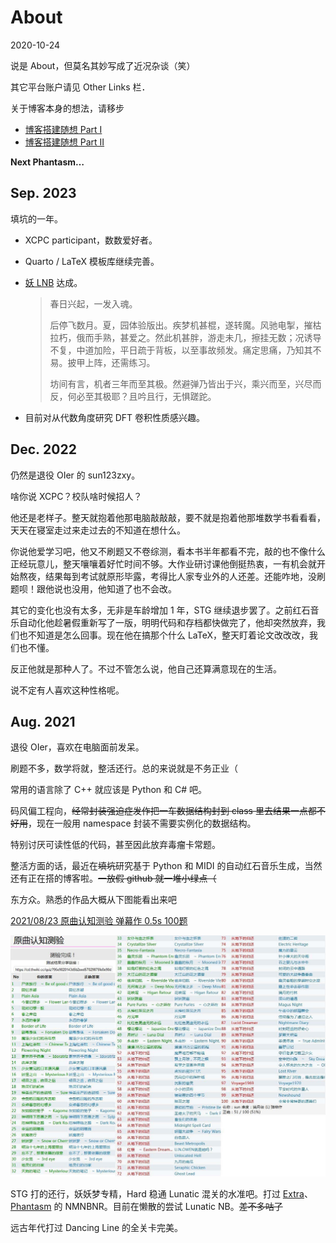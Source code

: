 # About

2020-10-24

说是 About，但莫名其妙写成了近况杂谈（笑）

其它平台账户请见 Other Links 栏．

关于博客本身的想法，请移步

- [博客搭建随想 Part I](../..\posts/20210817-aboutblog/)
- [博客搭建随想 Part II](../..\posts/20221226-quarto-fantasia/)

**Next Phantasm…**

## Sep. 2023

填坑的一年。

- XCPC participant，数数爱好者。

- Quarto / LaTeX 模板库继续完善。

- [妖 LNB](https://www.bilibili.com/video/BV1fs4y1U7Nt/) 达成。

  > 春日兴起，一发入魂。
  >
  > 后停飞数月。夏，园体验版出。疾梦机甚棍，遂转魔。风驰电掣，摧枯拉朽，俄而手熟，甚爱之。然此机甚胖，游走未几，擦挂无数；况诱导不复，中道加险，平日疏于背板，以至事故频发。痛定思痛，乃知其不易。披甲上阵，还需练习。
  >
  > 坊间有言，机者三年而至其极。然避弹乃皆出于兴，乘兴而至，兴尽而反，何必至其极耶？且吟且行，无惧蹉跎。

- 目前对从代数角度研究 DFT 卷积性质感兴趣。

## Dec. 2022

仍然是退役 OIer 的 sun123zxy。

啥你说 XCPC？校队啥时候招人？

他还是老样子。整天就抱着他那电脑敲敲敲，要不就是抱着他那堆数学书看看看，天天在寝室走过来走过去的不知道在想什么。

你说他爱学习吧，他又不刷题又不卷综测，看本书半年都看不完，敲的也不像什么正经玩意儿，整天嚷嚷着好忙时间不够。大作业研讨课他倒挺热衷，一有机会就开始熬夜，结果每到考试就原形毕露，考得比人家专业外的人还差。还能咋地，没刷题呗！跟他说也没用，他知道了也不会改。

其它的变化也没有太多，无非是车龄增加 1 年，STG 继续退步罢了。之前红石音乐自动化他趁暑假重新写了一版，明明代码和存档都快做完了，他却突然放弃，我们也不知道是怎么回事。现在他在搞那个什么 LaTeX，整天盯着论文改改改，我们也不懂。

反正他就是那种人了。不过不管怎么说，他自己还算满意现在的生活。

说不定有人喜欢这种性格呢。

## Aug. 2021

退役 OIer，喜欢在电脑面前发呆。

刷题不多，数学将就，整活还行。总的来说就是不务正业（

常用的语言除了 C++ 就应该是 Python 和 C# 吧。

码风偏工程向，~~经常封装强迫症发作把一车数据结构封到 class 里去结果一点都不好用~~，现在一般用 namespace 封装不需要实例化的数据结构。

特别讨厌可读性低的代码，甚至因此放弃毒瘤卡常题。

整活方面的话，最近在~~填坑~~研究基于 Python 和 MIDI 的自动红石音乐生成，当然还有正在搭的博客啦。~~一放假 github 就一堆小绿点（~~

东方众。熟悉的作品大概从下图能看出来吧

[2021/08/23 原曲认知测验 弹幕作 0.5s 100题](https://cd.thwiki.cc/quiz?95e9020143d5b2eed57029875fe0e90d)

![原曲认知测验](music_test.jpg)

STG 打的还行，妖妖梦专精，Hard 稳通 Lunatic 混关的水准吧。打过 [Extra](https://www.bilibili.com/video/BV1MA411h7Q1)、[Phantasm](https://www.bilibili.com/video/BV1ZZ4y1x7Bx) 的 NMNBNR。目前在懒散的尝试 Lunatic NB。~~差不多咕了~~

远古年代打过 Dancing Line 的全关卡完美。
